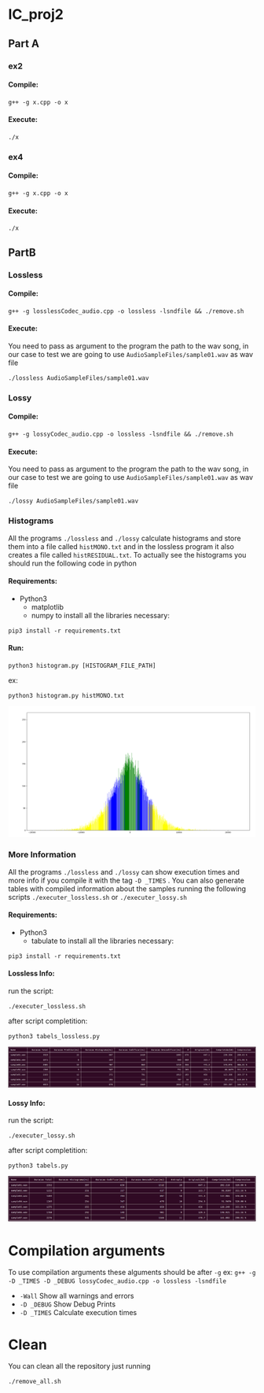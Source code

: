 # IC_proj2

## Part A
### ex2
#### **Compile:**
```console 
g++ -g x.cpp -o x
```
#### **Execute:**
```console 
./x
```
### ex4
#### **Compile:**
```console 
g++ -g x.cpp -o x
```
#### **Execute:**
```console 
./x
```



## PartB

### Lossless
#### **Compile:** 
```console 
g++ -g losslessCodec_audio.cpp -o lossless -lsndfile && ./remove.sh 
```
#### **Execute:**
You need to pass as argument to the program the path to the wav song, in our case to test we 
are going to use `AudioSampleFiles/sample01.wav` as wav file
```console 
./lossless AudioSampleFiles/sample01.wav
```
### Lossy
#### **Compile:**
```console 
g++ -g lossyCodec_audio.cpp -o lossless -lsndfile && ./remove.sh 
```
#### **Execute:**
You need to pass as argument to the program the path to the wav song, in our case to test we
are going to use `AudioSampleFiles/sample01.wav` as wav file
```console 
./lossy AudioSampleFiles/sample01.wav
```
### Histograms
All the programs `./lossless` and `./lossy` calculate histograms and store them into a file 
called  `histMONO.txt` and in the lossless program it also creates a file called `histRESIDUAL.txt`.
To actually see the histograms you should run the following code in python
#### **Requirements:**
* Python3
  * matplotlib 
  * numpy
to install all the libraries necessary:  
```console 
pip3 install -r requirements.txt
```
#### **Run:**
    
```console 
python3 histogram.py [HISTOGRAM_FILE_PATH]
```
ex:
```console 
python3 histogram.py histMONO.txt
```
![Histogram Sample 1](./ImagensRelatorio/LOSSLESS/histMONO_sample1.png)

### More Information
All the programs `./lossless` and `./lossy` can show execution times and more info if you compile it 
with the tag `-D _TIMES` .
You can also generate tables with compiled information about the samples running the following scripts `./executer_lossless.sh`
or `./executer_lossy.sh`
#### **Requirements:**
* Python3
  * tabulate
    to install all the libraries necessary:
```console 
pip3 install -r requirements.txt
```
#### **Lossless Info:**
run the script:
```console 
./executer_lossless.sh
```
after script completition:
```console 
python3 tabels_lossless.py
```

![Histogram Sample 1](./ImagensRelatorio/LOSSLESS/table_lossless.png)
#### **Lossy Info:**
run the script:
```console 
./executer_lossy.sh
```
after script completition:
```console 
python3 tabels.py
```



![Histogram Sample 1](./ImagensRelatorio/LOSSY/table_lossy.png)
# Compilation arguments
To use compilation arguments these alguments should be after `-g` ex:
`g++ -g -D _TIMES -D _DEBUG lossyCodec_audio.cpp -o lossless -lsndfile`

* `-Wall` Show all warnings and errors
* `-D _DEBUG` Show Debug Prints
* `-D _TIMES` Calculate execution times

# Clean
You can clean all the repository just running 
```console 
./remove_all.sh
``` 
